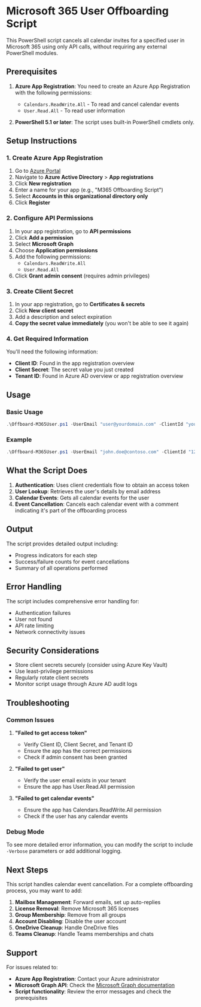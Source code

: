 # Microsoft 365 User Offboarding Script

This PowerShell script cancels all calendar invites for a specified user in Microsoft 365 using only API calls, without requiring any external PowerShell modules.

## Prerequisites

1. **Azure App Registration**: You need to create an Azure App Registration with the following permissions:
   - `Calendars.ReadWrite.All` - To read and cancel calendar events
   - `User.Read.All` - To read user information

2. **PowerShell 5.1 or later**: The script uses built-in PowerShell cmdlets only.

## Setup Instructions

### 1. Create Azure App Registration

1. Go to [Azure Portal](https://portal.azure.com)
2. Navigate to **Azure Active Directory** > **App registrations**
3. Click **New registration**
4. Enter a name for your app (e.g., "M365 Offboarding Script")
5. Select **Accounts in this organizational directory only**
6. Click **Register**

### 2. Configure API Permissions

1. In your app registration, go to **API permissions**
2. Click **Add a permission**
3. Select **Microsoft Graph**
4. Choose **Application permissions**
5. Add the following permissions:
   - `Calendars.ReadWrite.All`
   - `User.Read.All`
6. Click **Grant admin consent** (requires admin privileges)

### 3. Create Client Secret

1. In your app registration, go to **Certificates & secrets**
2. Click **New client secret**
3. Add a description and select expiration
4. **Copy the secret value immediately** (you won't be able to see it again)

### 4. Get Required Information

You'll need the following information:
- **Client ID**: Found in the app registration overview
- **Client Secret**: The secret value you just created
- **Tenant ID**: Found in Azure AD overview or app registration overview

## Usage

### Basic Usage

```powershell
.\Offboard-M365User.ps1 -UserEmail "user@yourdomain.com" -ClientId "your-client-id" -ClientSecret "your-client-secret" -TenantId "your-tenant-id"
```

### Example

```powershell
.\Offboard-M365User.ps1 -UserEmail "john.doe@contoso.com" -ClientId "12345678-1234-1234-1234-123456789012" -ClientSecret "your-secret-here" -TenantId "87654321-4321-4321-4321-210987654321"
```

## What the Script Does

1. **Authentication**: Uses client credentials flow to obtain an access token
2. **User Lookup**: Retrieves the user's details by email address
3. **Calendar Events**: Gets all calendar events for the user
4. **Event Cancellation**: Cancels each calendar event with a comment indicating it's part of the offboarding process

## Output

The script provides detailed output including:
- Progress indicators for each step
- Success/failure counts for event cancellations
- Summary of all operations performed

## Error Handling

The script includes comprehensive error handling for:
- Authentication failures
- User not found
- API rate limiting
- Network connectivity issues

## Security Considerations

- Store client secrets securely (consider using Azure Key Vault)
- Use least-privilege permissions
- Regularly rotate client secrets
- Monitor script usage through Azure AD audit logs

## Troubleshooting

### Common Issues

1. **"Failed to get access token"**
   - Verify Client ID, Client Secret, and Tenant ID
   - Ensure the app has the correct permissions
   - Check if admin consent has been granted

2. **"Failed to get user"**
   - Verify the user email exists in your tenant
   - Ensure the app has User.Read.All permission

3. **"Failed to get calendar events"**
   - Ensure the app has Calendars.ReadWrite.All permission
   - Check if the user has any calendar events

### Debug Mode

To see more detailed error information, you can modify the script to include `-Verbose` parameters or add additional logging.

## Next Steps

This script handles calendar event cancellation. For a complete offboarding process, you may want to add:

1. **Mailbox Management**: Forward emails, set up auto-replies
2. **License Removal**: Remove Microsoft 365 licenses
3. **Group Membership**: Remove from all groups
4. **Account Disabling**: Disable the user account
5. **OneDrive Cleanup**: Handle OneDrive files
6. **Teams Cleanup**: Handle Teams memberships and chats

## Support

For issues related to:
- **Azure App Registration**: Contact your Azure administrator
- **Microsoft Graph API**: Check the [Microsoft Graph documentation](https://docs.microsoft.com/en-us/graph/)
- **Script functionality**: Review the error messages and check the prerequisites